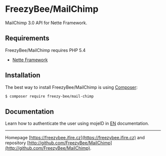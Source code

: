 FreezyBee/MailChimp
======

MailChimp 3.0 API for Nette Framework.


Requirements
------------

FreezyBee/MailChimp requires PHP 5.4

- [Nette Framework](https://github.com/nette/nette)


Installation
------------

The best way to install FreezyBee/MailChimp is using [Composer](http://getcomposer.org/):

```sh
$ composer require freezy-bee/mail-chimp
```


Documentation
------------

Learn how to authenticate the user using mojeID in 
[EN](https://github.com/FreezyBee/MailChimp/blob/master/docs/en/index.md)
documentation.



-----

Homepage [https://freezybee.ifire.cz](https://freezybee.ifire.cz) and repository [http://github.com/FreezyBee/MailChimp](http://github.com/FreezyBee/MailChimp).
